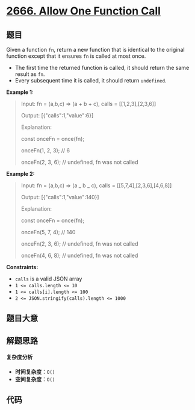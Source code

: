 # [2666. Allow One Function Call](https://leetcode.com/problems/allow-one-function-call/)

## 题目

Given a function `fn`, return a new function that is identical to the original
function except that it ensures `fn` is called at most once.

- The first time the returned function is called, it should return the same result as `fn`.
- Every subsequent time it is called, it should return `undefined`.

**Example 1:**

> Input: fn = (a,b,c) => (a + b + c), calls = [[1,2,3],[2,3,6]]
>
> Output: [{"calls":1,"value":6}]
>
> Explanation:
>
> const onceFn = once(fn);
>
> onceFn(1, 2, 3); // 6
>
> onceFn(2, 3, 6); // undefined, fn was not called

**Example 2:**

> Input: fn = (a,b,c) => (a _ b _ c), calls = [[5,7,4],[2,3,6],[4,6,8]]
>
> Output: [{"calls":1,"value":140}]
>
> Explanation:
>
> const onceFn = once(fn);
>
> onceFn(5, 7, 4); // 140
>
> onceFn(2, 3, 6); // undefined, fn was not called
>
> onceFn(4, 6, 8); // undefined, fn was not called

**Constraints:**

- `calls` is a valid JSON array
- `1 <= calls.length <= 10`
- `1 <= calls[i].length <= 100`
- `2 <= JSON.stringify(calls).length <= 1000`

## 题目大意

## 解题思路

#### 复杂度分析

- **时间复杂度**：`O()`
- **空间复杂度**：`O()`

## 代码

```javascript

```
